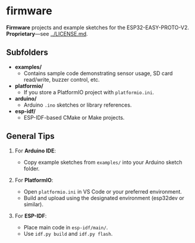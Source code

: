 # firmware

**Firmware** projects and example sketches for the ESP32-EASY-PROTO-V2. **Proprietary**—see [../LICENSE.md](../LICENSE.md).

## Subfolders

- **examples/**  
  - Contains sample code demonstrating sensor usage, SD card read/write, buzzer control, etc.
- **platformio/**  
  - If you store a PlatformIO project with `platformio.ini`.
- **arduino/**  
  - Arduino `.ino` sketches or library references.
- **esp-idf/**  
  - ESP-IDF-based CMake or Make projects.

## General Tips

1. For **Arduino IDE**:  
   - Copy example sketches from `examples/` into your Arduino sketch folder.

2. For **PlatformIO**:  
   - Open `platformio.ini` in VS Code or your preferred environment.  
   - Build and upload using the designated environment (esp32dev or similar).

3. For **ESP-IDF**:  
   - Place main code in `esp-idf/main/`.  
   - Use `idf.py build` and `idf.py flash`.

